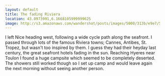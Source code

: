```yaml
---
layout: default
title: The fading Riviera
location: 43.0973991,6.1668105999999625
image: http://s3.amazonaws.com/wandershot/posts/images/5000/313b/e9e7/5500/0200/0021/original/6-28.jpg?1342190436
---
```

I left Nice heading west, following a wide cycle path along the seafront. I passed through lots of the famous Riviera towns; Cannes, Antibes, St. Tropez, but wasn't too inspired by them. I guess they had their heyday last century, the great seafront hotels fading in the sun. Reaching Hyeres near Toulon I found a huge campsite which seemed to be completely deserted. The showers still worked though so I set up camp and would leave again the next morning without seeing another person.

